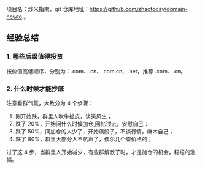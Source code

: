 项目名：炒米指南，git 仓库地址：https://github.com/zhaotoday/domain-howto 。

## 经验总结

### 1. 哪些后缀值得投资

按价值高低顺序，分别为：.com、.cn、.com.cn、.net，推荐 .com、.cn。

### 2. 什么时候才能抄底

注意看群气氛，大致分为 4 个步骤：

1. 刚开始跌，群里人吹牛扯皮，谈笑风生；
2. 跌了 20%，开始问什么时候加仓,回忆过去，安慰自己；
3. 跌了 50%，问加仓的人少了，开始飙段子，不谈行情，麻木自己；
4. 跌了 80%，群里大部分人不吭声了，偶尔几个查价格的；

过了这 4 步，当群里人开始减少，有些群解散了时，才是加仓的机会，稳稳的涨幅。
